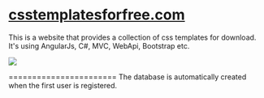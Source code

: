 <a href="http://csstemplatesforfree.com" target="_blank">csstemplatesforfree.com</a>
=======================

This is a website that provides a collection of css templates for download. It's using AngularJs, C#, MVC, WebApi, Bootstrap etc.

![](https://raw.githubusercontent.com/victorantos/csstemplatesforfree.com/master/Assets/images/print-screen.png)

=======================
The database is automatically created when the first user is registered.
